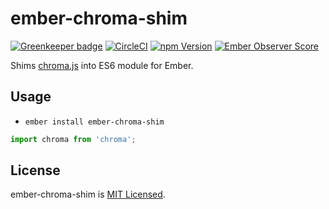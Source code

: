 # ember-chroma-shim

[![Greenkeeper badge](https://badges.greenkeeper.io/kinesisptyltd/ember-chroma-shim.svg)](https://greenkeeper.io/)
[![CircleCI](https://circleci.com/gh/kinesisptyltd/ember-chroma-shim.svg?style=shield)](https://circleci.com/gh/kinesisptyltd/ember-chroma-shim)
[![npm Version][npm-badge]][npm]
[![Ember Observer Score](http://emberobserver.com/badges/ember-chroma-shim.svg)](http://emberobserver.com/addons/ember-chroma-shim)

Shims [chroma.js](https://github.com/gka/chroma.js) into ES6 module for Ember.

## Usage

* `ember install ember-chroma-shim`

```js
import chroma from 'chroma';
```

## License

ember-chroma-shim is [MIT Licensed](https://github.com/kinesisptyltd/ember-chroma-shim/blob/master/LICENSE.md).

[npm]: https://www.npmjs.org/package/ember-chroma-shim
[npm-badge]: https://img.shields.io/npm/v/ember-chroma-shim.svg?style=flat-square
